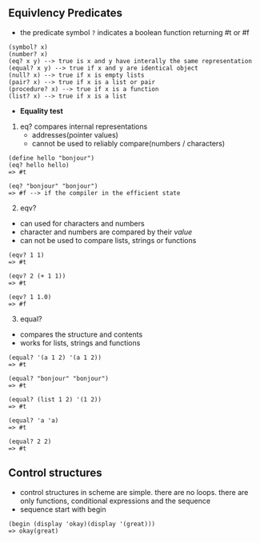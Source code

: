 ## Equivlency Predicates 
- the predicate symbol ```?``` indicates a boolean function returning #t or #f 
```
(symbol? x)
(number? x)
(eq? x y) --> true is x and y have interally the same representation
(equal? x y) --> true if x and y are identical object 
(null? x) --> true if x is empty lists
(pair? x) --> true if x is a list or pair
(procedure? x) --> true if x is a function 
(list? x) --> true if x is a list
```
- **Equality test**
1. eq? compares internal representations 
	- addresses(pointer values)
	- cannot be used to reliably compare(numbers / characters)
```
(define hello "bonjour")
(eq? hello hello)
=> #t 

(eq? "bonjour" "bonjour")
=> #f --> if the compiler in the efficient state 
```

2. eqv? 
- can used for characters and numbers
- character and numbers are compared by their *value* 
- can not be used to compare lists, strings or functions
```
(eqv? 1 1)
=> #t 

(eqv? 2 (+ 1 1))
=> #t 

(eqv? 1 1.0)
=> #f 
```

3. equal? 
- compares the structure and contents 
- works for lists, strings and functions 
```
(equal? '(a 1 2) '(a 1 2))
=> #t 

(equal? "bonjour" "bonjour") 
=> #t 

(equal? (list 1 2) '(1 2)) 
=> #t 

(equal? 'a 'a)
=> #t 

(equal? 2 2) 
=> #t 
```


## Control structures 
- control structures in scheme are simple. there are no loops. there are only functions, conditional expressions and the sequence 
- sequence start with begin 
```
(begin (display 'okay)(display '(great)))
=> okay(great)
```












